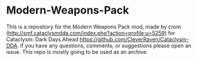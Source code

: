 # Modern-Weapons-Pack
This is a repository for the Modern Weapons Pack mod, made by crom (http://smf.cataclysmdda.com/index.php?action=profile;u=5259) for Cataclysm: Dark Days Ahead https://github.com/CleverRaven/Cataclysm-DDA. if you have any questions, comments, or suggestions please open an issue. This repo is mostly going to be used as an archive.
